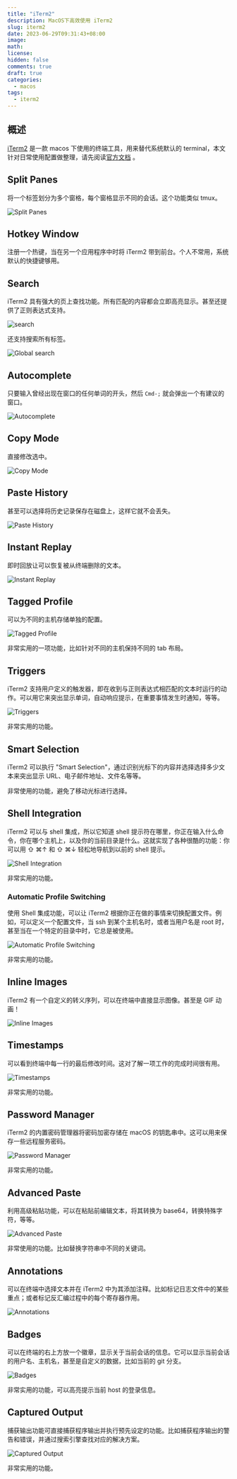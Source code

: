 ```yaml
---
title: "iTerm2"
description: MacOS下高效使用 iTerm2
slug: iterm2
date: 2023-06-29T09:31:43+08:00
image:
math:
license:
hidden: false
comments: true
draft: true
categories:
  - macos
tags:
  - iterm2
---
```


## 概述

[iTerm2](https://iterm2.com/) 是一款 macos 下使用的终端工具，用来替代系统默认的 terminal，本文针对日常使用配置做整理，请先阅读[官方文档](https://iterm2.com/documentation.html) 。

## Split Panes

将一个标签划分为多个窗格，每个窗格显示不同的会话。这个功能类似 tmux。

![Split Panes](https://iterm2.com/img/screenshots/split_panes.png)

## Hotkey Window

注册一个热键，当在另一个应用程序中时将 iTerm2 带到前台。个人不常用，系统默认的快捷键够用。

## Search

iTerm2 具有强大的页上查找功能。所有匹配的内容都会立即高亮显示。甚至还提供了正则表达式支持。

![search](https://iterm2.com/img/screenshots/find.png)

还支持搜索所有标签。

![Global search](https://iterm2.com/img/screenshots/global_search.png)

## Autocomplete

只要输入曾经出现在窗口的任何单词的开头，然后 `Cmd-;` 就会弹出一个有建议的窗口。

![Autocomplete](https://iterm2.com/img/screenshots/autocomplete.png)

## Copy Mode

直接修改选中。

![Copy Mode](https://iterm2.com/img/screenshots/copy_mode.png)

## Paste History

甚至可以选择将历史记录保存在磁盘上，这样它就不会丢失。

![Paste History](https://iterm2.com/img/screenshots/paste_history.png)

## Instant Replay

即时回放让可以恢复被从终端删除的文本。

![Instant Replay](https://iterm2.com/img/screenshots/instant_replay.gif)

## Tagged Profile

可以为不同的主机存储单独的配置。

![Tagged Profile](https://iterm2.com/img/screenshots/profiles1.png)

非常实用的一项功能，比如针对不同的主机保持不同的 tab 布局。

## Triggers

iTerm2 支持用户定义的触发器，即在收到与正则表达式相匹配的文本时运行的动作。可以用它来突出显示单词，自动响应提示，在重要事情发生时通知，等等。

![Triggers](https://iterm2.com/img/screenshots/triggers.png)

非常实用的功能。

## Smart Selection

iTerm2 可以执行 "Smart Selection"，通过识别光标下的内容并选择选择多少文本来突出显示 URL、电子邮件地址、文件名等等。

非常使用的功能，避免了移动光标进行选择。

## Shell Integration

iTerm2 可以与 shell 集成，所以它知道 shell 提示符在哪里，你正在输入什么命令，你在哪个主机上，以及你的当前目录是什么。这就实现了各种很酷的功能：你可以用 ⇧ ⌘↑ 和 ⇧ ⌘↓ 轻松地导航到以前的 shell 提示。

![Shell Integration](https://iterm2.com/img/screenshots/v3-screen-shots/iterm2-shell-integration-navigation-demo.gif)

非常实用的功能。

### Automatic Profile Switching

使用 Shell 集成功能，可以让 iTerm2 根据你正在做的事情来切换配置文件。例如，可以定义一个配置文件，当 ssh 到某个主机名时，或者当用户名是 root 时，甚至当在一个特定的目录中时，它总是被使用。

![Automatic Profile Switching](https://iterm2.com/img/screenshots/v3-screen-shots/iterm2-automatic-profile-switching.gif)

非常实用的功能。

## Inline Images

iTerm2 有一个自定义的转义序列，可以在终端中直接显示图像。甚至是 GIF 动画！

![Inline Images](https://iterm2.com/img/screenshots/v3-screen-shots/iterm2-inline-images-demo.gif)

## Timestamps

可以看到终端中每一行的最后修改时间。这对了解一项工作的完成时间很有用。

![Timestamps](https://iterm2.com/img/screenshots/v3-screen-shots/iterm2-timestamps.png)

非常实用的功能。

## Password Manager

iTerm2 的内置密码管理器将密码加密存储在 macOS 的钥匙串中。这可以用来保存一些远程服务密码。

![Password Manager](https://iterm2.com/img/screenshots/password_manager.png)

非常实用的功能。

## Advanced Paste

利用高级粘贴功能，可以在粘贴前编辑文本，将其转换为 base64，转换特殊字符，等等。

![Advanced Paste](https://iterm2.com/img/screenshots/advanced_paste.png)

非常使用的功能。比如替换字符串中不同的关键词。

## Annotations

可以在终端中选择文本并在 iTerm2 中为其添加注释。比如标记日志文件中的某些重点；或者标记反汇编过程中的每个寄存器作用。

![Annotations](https://iterm2.com/img/screenshots/v3-screen-shots/iterm2-annotations.png)

## Badges

可以在终端的右上方放一个徽章，显示关于当前会话的信息。它可以显示当前会话的用户名、主机名，甚至是自定义的数据，比如当前的 git 分支。

![Badges](https://iterm2.com/img/screenshots/v3-screen-shots/iterm2-badges.png)

非常实用的功能，可以高亮提示当前 host 的登录信息。

## Captured Output

捕获输出功能可直接捕获程序输出并执行预先设定的功能。比如捕获程序输出的警告和错误，并通过搜索引擎查找对应的解决方案。

![Captured Output](https://iterm2.com/img/screenshots/v3-screen-shots/iterm2-captured-output.gif)

非常实用的功能。
